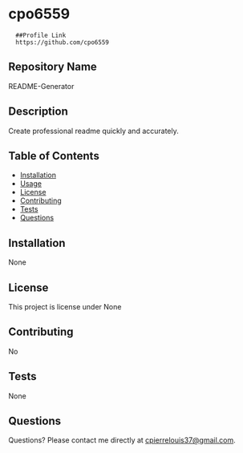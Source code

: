 # cpo6559 
      ##Profile Link
      https://github.com/cpo6559


  ## Repository Name
  README-Generator
  ## Description 
  Create professional readme quickly and accurately.
  ## Table of Contents
  * [Installation](#installation)
  * [Usage](#usage)
  * [License](#license)
  * [Contributing](#contributing)
  * [Tests](#tests)
  * [Questions](#questions)
  
  ## Installation 
  None

  ## License 
  This project is license under None
  ## Contributing 
  No
  ## Tests
  None
  ## Questions
  Questions? Please contact me directly at cpierrelouis37@gmail.com.


  